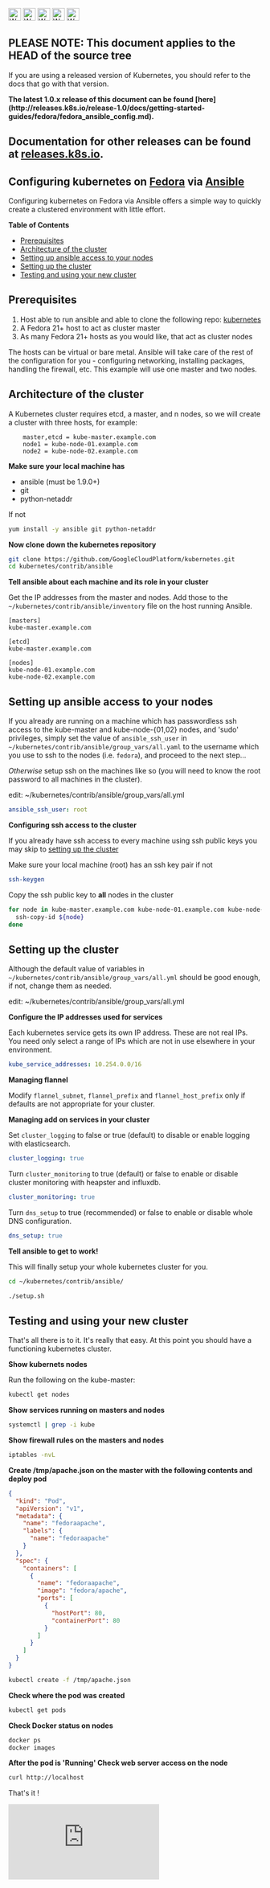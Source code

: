 <!-- BEGIN MUNGE: UNVERSIONED_WARNING -->

<!-- BEGIN STRIP_FOR_RELEASE -->

<img src="http://kubernetes.io/img/warning.png" alt="WARNING"
     width="25" height="25">
<img src="http://kubernetes.io/img/warning.png" alt="WARNING"
     width="25" height="25">
<img src="http://kubernetes.io/img/warning.png" alt="WARNING"
     width="25" height="25">
<img src="http://kubernetes.io/img/warning.png" alt="WARNING"
     width="25" height="25">
<img src="http://kubernetes.io/img/warning.png" alt="WARNING"
     width="25" height="25">

<h2>PLEASE NOTE: This document applies to the HEAD of the source tree</h2>

If you are using a released version of Kubernetes, you should
refer to the docs that go with that version.

<strong>
The latest 1.0.x release of this document can be found
[here](http://releases.k8s.io/release-1.0/docs/getting-started-guides/fedora/fedora_ansible_config.md).

Documentation for other releases can be found at
[releases.k8s.io](http://releases.k8s.io).
</strong>
--

<!-- END STRIP_FOR_RELEASE -->

<!-- END MUNGE: UNVERSIONED_WARNING -->
Configuring kubernetes on [Fedora](http://fedoraproject.org) via [Ansible](http://www.ansible.com/home)
-------------------------------------------------------------------------------------------------------

Configuring kubernetes on Fedora via Ansible offers a simple way to quickly create a clustered environment with little effort.

**Table of Contents**

- [Prerequisites](#prerequisites)
- [Architecture of the cluster](#architecture-of-the-cluster)
- [Setting up ansible access to your nodes](#setting-up-ansible-access-to-your-nodes)
- [Setting up the cluster](#setting-up-the-cluster)
- [Testing and using your new cluster](#testing-and-using-your-new-cluster)

## Prerequisites

1. Host able to run ansible and able to clone the following repo: [kubernetes](https://github.com/GoogleCloudPlatform/kubernetes.git)
2. A Fedora 21+ host to act as cluster master
3. As many Fedora 21+ hosts as you would like, that act as cluster nodes

The hosts can be virtual or bare metal. Ansible will take care of the rest of the configuration for you - configuring networking, installing packages, handling the firewall, etc. This example will use one master and two nodes.

## Architecture of the cluster

A Kubernetes cluster requires etcd, a master, and n nodes, so we will create a cluster with three hosts, for example:

```console
    master,etcd = kube-master.example.com
    node1 = kube-node-01.example.com
    node2 = kube-node-02.example.com
```

**Make sure your local machine has**

 - ansible (must be 1.9.0+)
 - git
 - python-netaddr

If not

```sh
yum install -y ansible git python-netaddr
```

**Now clone down the kubernetes repository**

```sh
git clone https://github.com/GoogleCloudPlatform/kubernetes.git
cd kubernetes/contrib/ansible
```

**Tell ansible about each machine and its role in your cluster**

Get the IP addresses from the master and nodes.  Add those to the `~/kubernetes/contrib/ansible/inventory` file on the host running Ansible.

```console
[masters]
kube-master.example.com

[etcd]
kube-master.example.com

[nodes]
kube-node-01.example.com
kube-node-02.example.com
```

## Setting up ansible access to your nodes

If you already are running on a machine which has passwordless ssh access to the kube-master and kube-node-{01,02} nodes, and 'sudo' privileges, simply set the value of `ansible_ssh_user` in `~/kubernetes/contrib/ansible/group_vars/all.yaml` to the username which you use to ssh to the nodes (i.e. `fedora`), and proceed to the next step...

*Otherwise* setup ssh on the machines like so (you will need to know the root password to all machines in the cluster).

edit: ~/kubernetes/contrib/ansible/group_vars/all.yml

```yaml
ansible_ssh_user: root
```

**Configuring ssh access to the cluster**

If you already have ssh access to every machine using ssh public keys you may skip to [setting up the cluster](#setting-up-the-cluster)

Make sure your local machine (root) has an ssh key pair if not

```sh
ssh-keygen
```

Copy the ssh public key to **all** nodes in the cluster

```sh
for node in kube-master.example.com kube-node-01.example.com kube-node-02.example.com; do
  ssh-copy-id ${node}
done
```

## Setting up the cluster

Although the default value of variables in `~/kubernetes/contrib/ansible/group_vars/all.yml` should be good enough, if not, change them as needed.

edit: ~/kubernetes/contrib/ansible/group_vars/all.yml

**Configure the IP addresses used for services**

Each kubernetes service gets its own IP address.  These are not real IPs.  You need only select a range of IPs which are not in use elsewhere in your environment.

```yaml
kube_service_addresses: 10.254.0.0/16
```

**Managing flannel**

Modify `flannel_subnet`, `flannel_prefix` and `flannel_host_prefix` only if defaults are not appropriate for your cluster.


**Managing add on services in your cluster**

Set `cluster_logging` to false or true (default) to disable or enable logging with elasticsearch.

```yaml
cluster_logging: true
```

Turn `cluster_monitoring` to true (default) or false to enable or disable cluster monitoring with heapster and influxdb.

```yaml
cluster_monitoring: true
```

Turn `dns_setup` to true (recommended) or false to enable or disable whole DNS configuration.

```yaml
dns_setup: true
```

**Tell ansible to get to work!**

This will finally setup your whole kubernetes cluster for you.

```sh
cd ~/kubernetes/contrib/ansible/

./setup.sh
```

## Testing and using your new cluster

That's all there is to it.  It's really that easy.  At this point you should have a functioning kubernetes cluster.

**Show kubernets nodes**

Run the following on the kube-master:

```sh
kubectl get nodes
```

**Show services running on masters and nodes**

```sh
systemctl | grep -i kube
```

**Show firewall rules on the masters and nodes**

```sh
iptables -nvL
```

**Create /tmp/apache.json on the master with the following contents and deploy pod**

```json
{
  "kind": "Pod",
  "apiVersion": "v1",
  "metadata": {
    "name": "fedoraapache",
    "labels": {
      "name": "fedoraapache"
    }
  },
  "spec": {
    "containers": [
      {
        "name": "fedoraapache",
        "image": "fedora/apache",
        "ports": [
          {
            "hostPort": 80,
            "containerPort": 80
          }
        ]
      }
    ]
  }
}
```

```sh
kubectl create -f /tmp/apache.json
```

**Check where the pod was created**

```sh
kubectl get pods
```

**Check Docker status on nodes**

```sh
docker ps
docker images
```

**After the pod is 'Running' Check web server access on the node**

```sh
curl http://localhost
```

That's it !


<!-- BEGIN MUNGE: GENERATED_ANALYTICS -->
[![Analytics](https://kubernetes-site.appspot.com/UA-36037335-10/GitHub/docs/getting-started-guides/fedora/fedora_ansible_config.md?pixel)]()
<!-- END MUNGE: GENERATED_ANALYTICS -->
